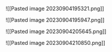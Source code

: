 ![[Pasted image 20230904195321.png]]

![[Pasted image 20230904195947.png]]

![[Pasted image 20230904205645.png]]

![[Pasted image 20230904210850.png]]